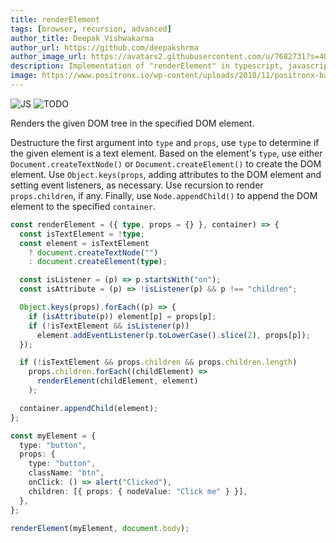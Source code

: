 ```yaml
---
title: renderElement
tags: [browser, recursion, advanced]
author_title: Deepak Vishwakarma
author_url: https://github.com/deepakshrma
author_image_url: https://avatars2.githubusercontent.com/u/7682731?s=400
description: Implementation of "renderElement" in typescript, javascript and deno.
image: https://www.positronx.io/wp-content/uploads/2018/11/positronx-banner-1152-1.jpg
---
```


![JS](https://img.shields.io/badge/supports-javascript-yellow.svg?style=flat-square)
![TODO](https://img.shields.io/badge///TODO-blue.svg?style=flat-square)

Renders the given DOM tree in the specified DOM element.

Destructure the first argument into `type` and `props`, use `type` to determine if the given element is a text element.
Based on the element's `type`, use either `Document.createTextNode()` or `Document.createElement()` to create the DOM element.
Use `Object.keys(props`, adding attributes to the DOM element and setting event listeners, as necessary.
Use recursion to render `props.children`, if any.
Finally, use `Node.appendChild()` to append the DOM element to the specified `container`.

```ts title="typescript"
const renderElement = ({ type, props = {} }, container) => {
  const isTextElement = !type;
  const element = isTextElement
    ? document.createTextNode("")
    : document.createElement(type);

  const isListener = (p) => p.startsWith("on");
  const isAttribute = (p) => !isListener(p) && p !== "children";

  Object.keys(props).forEach((p) => {
    if (isAttribute(p)) element[p] = props[p];
    if (!isTextElement && isListener(p))
      element.addEventListener(p.toLowerCase().slice(2), props[p]);
  });

  if (!isTextElement && props.children && props.children.length)
    props.children.forEach((childElement) =>
      renderElement(childElement, element)
    );

  container.appendChild(element);
};
```

```ts title="typescript"
const myElement = {
  type: "button",
  props: {
    type: "button",
    className: "btn",
    onClick: () => alert("Clicked"),
    children: [{ props: { nodeValue: "Click me" } }],
  },
};

renderElement(myElement, document.body);
```
